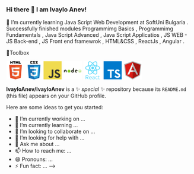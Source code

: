 ### Hi there 👋 I am Ivaylo Anev!

🌱 I’m currently learning Java Script Web Development at SoftUni Bulgaria .
Successfully finished modules Programmimg Basics , Programmimg Fundamentals , Java Script Advanced , Java Script Applicatios , JS WEB - JS Back-end , JS Front end framewrok , HTML&CSS , ReactJs , Angular .



🧰Toolbox

<img src="https://github.com/devicons/devicon/blob/master/icons/html5/html5-original-wordmark.svg" alt="HTML logo" width ="50" height ="50" /><img src="https://github.com/devicons/devicon/blob/master/icons/css3/css3-original-wordmark.svg" alt="CSS logo" width ="50" height ="50" /><img src="https://github.com/devicons/devicon/blob/master/icons/javascript/javascript-original.svg" alt="JavaScript logo" width ="50" height ="50" />
<img src="https://github.com/devicons/devicon/blob/master/icons/nodejs/nodejs-original-wordmark.svg" alt="NodeJS logo" width ="50" height ="50">
<img src="https://github.com/devicons/devicon/blob/master/icons/react/react-original-wordmark.svg" alt="ReactJS logo" width ="50" height ="50">
<img src="https://github.com/devicons/devicon/blob/master/icons/typescript/typescript-original.svg" alt="TypeScript logo" width ="50" height ="50">
<img src="https://github.com/devicons/devicon/blob/master/icons/angularjs/angularjs-original.svg" alt="TypeScript logo" width ="50" height ="50">


**IvayloAnev/IvayloAnev** is a ✨ _special_ ✨ repository because its `README.md` (this file) appears on your GitHub profile.

Here are some ideas to get you started:

- 🔭 I’m currently working on ...
- 🌱 I’m currently learning ...
- 👯 I’m looking to collaborate on ...
- 🤔 I’m looking for help with ...
- 💬 Ask me about ...
- 📫 How to reach me: ...
- 😄 Pronouns: ...
- ⚡ Fun fact: ...
-->
